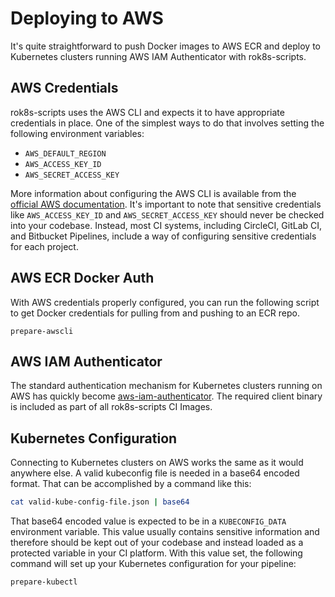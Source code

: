 # Deploying to AWS
It's quite straightforward to push Docker images to AWS ECR and deploy to Kubernetes clusters running AWS IAM Authenticator with rok8s-scripts.

## AWS Credentials
rok8s-scripts uses the AWS CLI and expects it to have appropriate credentials in place. One of the simplest ways to do that involves setting the following environment variables:

- `AWS_DEFAULT_REGION`
- `AWS_ACCESS_KEY_ID`
- `AWS_SECRET_ACCESS_KEY`

More information about configuring the AWS CLI is available from the [official AWS documentation](https://docs.aws.amazon.com/cli/latest/userguide/cli-environment.html). It's important to note that sensitive credentials like `AWS_ACCESS_KEY_ID` and `AWS_SECRET_ACCESS_KEY` should never be checked into your codebase. Instead, most CI systems, including CircleCI, GitLab CI, and Bitbucket Pipelines, include a way of configuring sensitive credentials for each project.

## AWS ECR Docker Auth
With AWS credentials properly configured, you can run the following script to get Docker credentials for pulling from and pushing to an ECR repo.

```
prepare-awscli
```

## AWS IAM Authenticator
The standard authentication mechanism for Kubernetes clusters running on AWS has quickly become [aws-iam-authenticator](https://github.com/kubernetes-sigs/aws-iam-authenticator). The required client binary is included as part of all rok8s-scripts CI Images.

## Kubernetes Configuration
Connecting to Kubernetes clusters on AWS works the same as it would anywhere else. A valid kubeconfig file is needed in a base64 encoded format. That can be accomplished by a command like this:

```bash
cat valid-kube-config-file.json | base64
```

That base64 encoded value is expected to be in a `KUBECONFIG_DATA` environment variable. This value usually contains sensitive information and therefore should be kept out of your codebase and instead loaded as a protected variable in your CI platform. With this value set, the following command will set up your Kubernetes configuration for your pipeline:

```bash
prepare-kubectl
```

